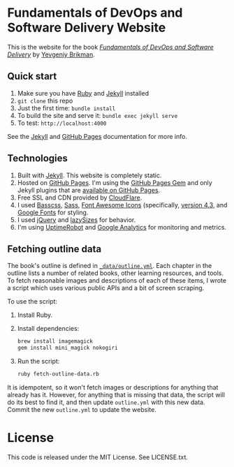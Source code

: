 # Fundamentals of DevOps and Software Delivery Website

This is the website for the book _*[Fundamentals of DevOps and Software 
Delivery](https://www.fundamentals-of-devops.com)*_ by [Yevgeniy Brikman](https://www.ybrikman.com).

## Quick start

1. Make sure you have [Ruby](https://www.ruby-lang.org/) and [Jekyll](http://jekyllrb.com/docs/installation/) installed
1. `git clone` this repo
1. Just the first time: `bundle install`
1. To build the site and serve it: `bundle exec jekyll serve`
1. To test: `http://localhost:4000`

See the [Jekyll](http://jekyllrb.com/) and [GitHub Pages](https://pages.github.com/) documentation for more info.

## Technologies

1. Built with [Jekyll](http://jekyllrb.com/). This website is completely static.
2. Hosted on [GitHub Pages](https://pages.github.com/). I'm using the
   [GitHub Pages Gem](https://help.github.com/articles/using-jekyll-with-pages/) and only Jekyll plugins that are
   [available on GitHub Pages](https://help.github.com/articles/repository-metadata-on-github-pages/).
3. Free SSL and CDN provided by [CloudFlare](https://www.cloudflare.com/).    
4. I used [Basscss](http://www.basscss.com/), [Sass](http://sass-lang.com/),
   [Font Awesome Icons](http://fortawesome.github.io/Font-Awesome/icons/) (specifically, 
   [version 4.3](https://fontawesome.com/v4/icons/), and [Google Fonts](https://www.google.com/fonts) for styling.
6. I used [jQuery](https://jquery.com/) and [lazySizes](http://afarkas.github.io/lazysizes/) for behavior.
7. I'm using [UptimeRobot](http://uptimerobot.com/) and [Google Analytics](http://www.google.com/analytics/) for
   monitoring and metrics.

## Fetching outline data

The book's outline is defined in [`_data/outline.yml`](_data/outline.yml). Each chapter in the outline lists
a number of related books, other learning resources, and tools. To fetch reasonable images and descriptions of each
of these items, I wrote a script which uses various public APIs and a bit of screen scraping. 

To use the script:

1. Install Ruby.
2. Install dependencies:

    ```bash
    brew install imagemagick
    gem install mini_magick nokogiri
    ```
3. Run the script:
   ```bash
   ruby fetch-outline-data.rb
   ```

It is idempotent, so it won't fetch images or descriptions for anything that already has it. However, for anything
that is missing that data, the script will do its best to find it, and then update `outline.yml` with this new data.
Commit the new `outline.yml` to update the website.

# License

This code is released under the MIT License. See LICENSE.txt.